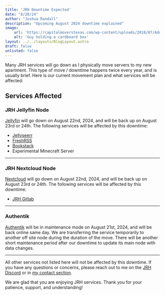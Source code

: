 ```yaml
---
title: 'JRH Downtime Expected'
date: "8/20/24"
author: "Joshua Randall"
description: "Upcoming August 2024 downtime explained"
image:
    url: 'https://capitalmoverstexas.com/wp-content/uploads/2018/07/AdobeStock_191400559.jpeg'
    alt: 'Guy holding a cardboard box'
layout: ../../layouts/BlogLayout.astro
draft: false
unlisted: false
---
```



Many JRH services will go down as I physically move servers to my new apartment. This type of move / downtime happens twice every year, and is usually brief. Here is our current movement plan and what services will be affected:

## Services Affected

### JRH Jellyfin Node
[Jellyfin](https://jellyfin.joshrandall.net) will go down on August 22nd, 2024, and will be back up on August 23rd or 24th. 
The following services will be affected by this downtime:
- [Jellyseerr](https://jellyseerr.joshrandall.net)
- [FreshRSS](https://rss.joshrandall.net)
- [Bookstack](https://wiki.joshrandall.net)
- Experimental Minecraft Server

---

### JRH Nextcloud Node
[Nextcloud](https://cloud.joshrandall.net) will go down on August 22nd, 2024, and will be back up on August 23rd or 24th. 
The following services will be affected by this downtime:
- [JRH Gitlab](https://gitlab.joshrandall.net)

---

### Authentik
[Authentik](https://sso.joshrandall.net) will be in maintenance mode on August 21st, 2024, and will be back online same day. We are transferring the service temporarily to another off site node during the duration of the move. There will be another short maintenance period after our downtime to update its main node with data changes.

---

All other services not listed here will not be affected by this downtime. If you have any questions or concerns, please reach out to me on the [JRH Discord](https://discord.gg/SvPDTBUgpm) or in [my contact section](/#contact).

We are glad that you are enjoying JRH services. Thank you for your patience, support, and understanding!
